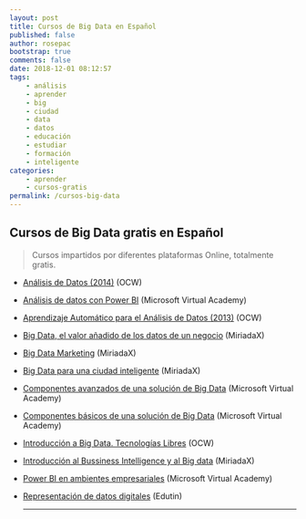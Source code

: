 ```yaml
---
layout: post
title: Cursos de Big Data en Español
published: false
author: rosepac
bootstrap: true
comments: false
date: 2018-12-01 08:12:57
tags:
    - análisis
    - aprender
    - big
    - ciudad
    - data
    - datos
    - educación
    - estudiar
    - formación
    - inteligente
categories:
    - aprender
    - cursos-gratis
permalink: /cursos-big-data
---
```

## Cursos de Big Data gratis en Español

> Cursos impartidos por diferentes plataformas Online, totalmente gratis.

  * [Análisis de Datos (2014)][1] (OCW)
  * [Análisis de datos con Power BI][2] (Microsoft Virtual Academy)
  * [Aprendizaje Automático para el Análisis de Datos (2013)][3] (OCW)
  * [Big Data, el valor añadido de los datos de un negocio][4] (MiriadaX)
  * [Big Data Marketing][5] (MiriadaX)
  * [Big Data para una ciudad inteligente][6] (MiriadaX)
  * [Componentes avanzados de una solución de Big Data][7] (Microsoft Virtual Academy)
  * [Componentes básicos de una solución de Big Data][8] (Microsoft Virtual Academy)
  * [Introducción a Big Data. Tecnologías Libres][9] (OCW)
  * [Introducción al Bussiness Intelligence y al Big data][10] (MiriadaX)
  * [Power BI en ambientes empresariales][11] (Microsoft Virtual Academy)
  * [Representación de datos digitales][12] (Edutin)
  
    * * *

 [1]: http://ocw.uc3m.es/ingenieria-informatica/analisis-de-datos
 [2]: https://mva.microsoft.com/es-es/training-courses/anlisis-de-datos-con-power-bi-17093
 [3]: http://ocw.uc3m.es/ingenieria-informatica/aprendizaje-automatico-para-el-analisis-de-datos-2013
 [4]: https://miriadax.net/web/big-data-el-valor-anadido-de-los-datos-en-su-negocio
 [5]: https://miriadax.net/web/big-data-marketing
 [6]: https://miriadax.net/web/big-data-para-una-ciudad-inteligente-2-edicion-
 [7]: https://mva.microsoft.com/es-es/training-courses/componentes-avanzados-de-una-solucin-de-big-data-17790
 [8]: https://mva.microsoft.com/es-es/training-courses/componentes-bsicos-de-una-solucin-de-big-data-17091
 [9]: https://campusvirtual.ull.es/ocw/course/view.php?id=95
 [10]: https://miriadax.net/web/introduccion-al-business-intelligence-y-al-big-data-3-edicion-
 [11]: https://mva.microsoft.com/es-es/training-courses/power-bi-en-ambientes-empresariales-17802
 [12]: https://edutin.com/curso-de-representacion-de-datos-digitales-3220